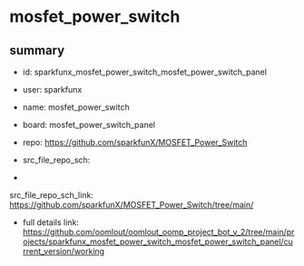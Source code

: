 # mosfet_power_switch
 
## summary 
* id: sparkfunx_mosfet_power_switch_mosfet_power_switch_panel
* user: sparkfunx
* name: mosfet_power_switch
* board: mosfet_power_switch_panel
* repo: https://github.com/sparkfunX/MOSFET_Power_Switch



* src_file_repo_sch: 
*
 src_file_repo_sch_link: https://github.com/sparkfunX/MOSFET_Power_Switch/tree/main/
* full details link: https://github.com/oomlout/oomlout_oomp_project_bot_v_2/tree/main/projects/sparkfunx_mosfet_power_switch_mosfet_power_switch_panel/current_version/working  






